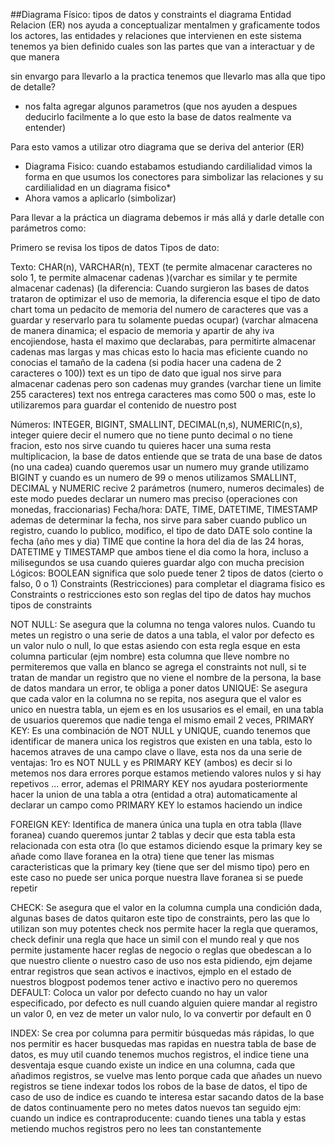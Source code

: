 ##Diagrama Físico: tipos de datos y constraints
el diagrama Entidad Relacion (ER) nos ayuda a conceptualizar mentalmen y graficamente todos los actores, las entidades y relaciones que intervienen en este sistema
tenemos ya bien definido cuales son las partes que van a interactuar y de que manera

sin envargo para llevarlo a la practica tenemos que llevarlo mas alla
que tipo de detalle?

- nos falta agregar algunos parametros (que nos ayuden a despues deducirlo facilmente a lo que esto la base de datos realmente va entender)

Para esto vamos a utilizar otro diagrama que se deriva del anterior (ER)

- Diagrama Fisico: cuando estabamos estudiando cardilialidad vimos la forma en que usumos los conectores para simbolizar las relaciones y su cardilialidad en un diagrama fisico\*
- Ahora vamos a aplicarlo (simbolizar)

Para llevar a la práctica un diagrama debemos ir más allá y darle detalle con parámetros como:

Primero se revisa los tipos de datos
Tipos de dato:

Texto: CHAR(n), VARCHAR(n), TEXT (te permite almacenar caracteres no solo 1, te permite almacenar cadenas )(varchar es similar y te permite almacenar cadenas) (la diferencia: Cuando surgieron las bases de datos trataron de optimizar el uso de memoria, la diferencia esque el tipo de dato chart toma un pedacito de memoria del numero de caracteres que vas a guardar y reservarlo para tu solamente puedas ocupar) (varchar almacena de manera dinamica; el espacio de memoria y apartir de ahy iva
encojiendose, hasta el maximo que declarabas, para permitirte almacenar cadenas mas largas y mas chicas esto lo hacia mas eficiente cuando no conocias el tamaño de la cadena (si podia hacer una cadena de 2 caracteres o 100))
text es un tipo de dato que igual nos sirve para almacenar cadenas pero son cadenas muy grandes (varchar tiene un limite 255 caracteres) text nos entrega caracteres mas como 500 o mas, este lo utilizaremos para guardar el contenido de nuestro post

Números: INTEGER, BIGINT, SMALLINT, DECIMAL(n,s), NUMERIC(n,s), integer quiere decir el numero que no tiene punto decimal o no tiene fracion, esto nos sirve cuando tu quieres hacer una suma resta multiplicacion, la base de datos entiende que se trata de una base de datos (no una cadea) cuando queremos usar un numero muy grande utilizamo BIGINT y cuando es un numero de 99 o menos utilizamos SMALLINT, DECIMAL y NUMERIC recive 2 parámetros (numero, numeros decimales) de este modo puedes declarar un
numero mas preciso (operaciones con monedas, fraccionarias)
Fecha/hora: DATE, TIME, DATETIME, TIMESTAMP ademas de determinar la fecha, nos sirve para saber cuando publico un registro, cuando lo publico, modifico, el tipo de dato DATE solo contine la fecha (año mes y dia) TIME que contine la hora del dia de las 24 horas, DATETIME y TIMESTAMP que ambos tiene el dia como la hora, incluso a milisegundos se usa cuando quieres guardar algo con mucha precision
Lógicos: BOOLEAN significa que solo puede tener 2 tipos de datos (cierto o falso, 0 o 1)
Constraints (Restricciones) para completar el diagrama fisico es Constraints o restricciones esto son reglas del tipo de datos
hay muchos tipos de constraints

NOT NULL: Se asegura que la columna no tenga valores nulos. Cuando tu metes un registro o una serie de datos a una tabla, el valor por defecto es un valor nulo o null, lo que estas asiendo con esta regla esque en esta columna particular (ejm nombre) esta columna que lleve nombre no permiteremos que valla en blanco se agrega el constraints not null, si te tratan de mandar un registro que no viene el nombre de la persona, la base de datos mandara un error, te obliga a poner datos
UNIQUE: Se asegura que cada valor en la columna no se repita, nos asegura que el valor es unico en nuestra tabla, un ejem es en los ususarios es el email, en una tabla de usuarios queremos que nadie tenga el mismo email 2 veces,
PRIMARY KEY: Es una combinación de NOT NULL y UNIQUE, cuando tenemos que identificar de manera unica los registros que existen en una tabla, esto lo hacemos atraves de una campo clave o llave, esta nos da una serie de ventajas: 1ro es NOT NULL y es PRIMARY KEY (ambos) es decir si lo metemos nos dara errores porque estamos metiendo valores nulos y si hay repetivos ... error, ademas el PRIMARY KEY nos ayudara posteriormente hacer la union de una tabla a otra (entidad a otra) automaticamente al
declarar un campo como PRIMARY KEY lo estamos haciendo un indice

FOREIGN KEY: Identifica de manera única una tupla en otra tabla (llave foranea) cuando queremos juntar 2 tablas y decir que esta tabla esta relacionada con esta otra (lo que estamos diciendo esque la primary key se añade como llave foranea en la otra) tiene que tener las mismas caracteristicas que la primary key (tiene que ser del mismo tipo) pero en este caso no puede ser unica porque nuestra llave foranea si se puede repetir

CHECK: Se asegura que el valor en la columna cumpla una condición dada, algunas bases de datos quitaron este tipo de constraints, pero las que lo utilizan son muy potentes check nos permite hacer la regla que queramos, check definir una regla que hace un simil con el mundo real y que nos permite justamente hacer reglas de negocio o reglas que obedescan a lo que nuestro cliente o nuestro caso de uso nos esta pidiendo, ejm dejame entrar registros que sean activos e inactivos, ejmplo en el estado
de nuestros blogpost podemos tener activo e inactivo pero no queremos
DEFAULT: Coloca un valor por defecto cuando no hay un valor especificado, por defecto es null
cuando alguien quiere mandar al registro un valor 0, en vez de meter un valor nulo, lo va convertir por default en 0

INDEX: Se crea por columna para permitir búsquedas más rápidas, lo que nos permitir es hacer busquedas mas rapidas en nuestra tabla de base de datos, es muy util cuando tenemos muchos registros, el indice tiene una desventaja esque cuando existe un indice en una columna, cada que añadimos registros, se vuelve mas lento porque cada que añades un nuevo registros se tiene indexar todos los robos de la base de datos, el tipo de caso de uso de indice es cuando te interesa estar sacando datos de la
base de datos continuamente pero no metes datos nuevos tan seguido
ejm: cuando un indice es contraproducente: cuando tienes una tabla y estas metiendo muchos registros pero no lees tan constantemente
